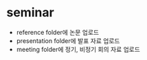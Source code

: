 # seminar

- reference folder에 논문 업로드
- presentation folder에 발표 자료 업로드
- meeting folder에 정기, 비정기 회의 자료 업로드